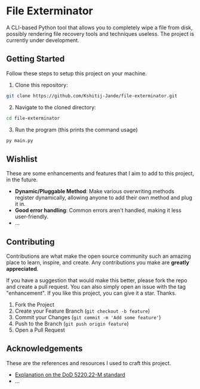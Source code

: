 # File Exterminator

A CLI-based Python tool that allows you to completely wipe a file from disk, possibly rendering file recovery tools and techniques useless.
The project is currently under development.


## Getting Started
Follow these steps to setup this project on your machine.

1. Clone this repository:
```sh
git clone https://github.com/Kshitij-Jande/file-exterminator.git
```
2. Navigate to the cloned directory:
```sh
cd file-exterminator
```
3. Run the program (this prints the command usage)
```sh
py main.py
```


## Wishlist
These are some enhancements and features that I aim to add to this project, in the future.

- **Dynamic/Pluggable Method**: Make various overwriting methods register dynamically, allowing anyone to add their own method and plug it in.
- **Good error handling**: Common errors aren't handled, making it less user-friendly.
- ...


## Contributing
Contributions are what make the open source community such an amazing place to learn, inspire, and create. Any contributions you make are **greatly appreciated**.

If you have a suggestion that would make this better, please fork the repo and create a pull request. You can also simply open an issue with the tag "enhancement".
If you like this project, you can give it a star. Thanks.

1. Fork the Project
2. Create your Feature Branch (`git checkout -b feature`)
3. Commit your Changes (`git commit -m 'Add some feature'`)
4. Push to the Branch (`git push origin feature`)
5. Open a Pull Request


## Acknowledgements
These are the references and resources I used to craft this project.

- [Explanation on the DoD 5220.22-M standard](https://www.jetico.com/blog/dod-522022-m-explained-data-erasure-standards)
- ...